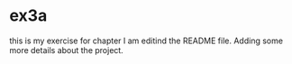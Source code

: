 # ex3a
this is my exercise for chapter
I am editind the README file.
Adding some more details about the project.
